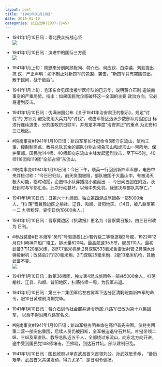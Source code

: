 ```yaml
---
layout: post
title: "1941年01月10日"
date: 2016-01-10
categories: 抗日战争(1937-1945)
---
```


<meta name="referrer" content="no-referrer" />

- 1941年1月10日讯：粤北民众抗战心坚 <br/><img src="https://ww1.sinaimg.cn/large/aca367d8jw1ezutkivstsj20hy0autab.jpg" />

- 1941年1月10日讯：演进中的国际三方面 <br/><img src="https://ww2.sinaimg.cn/large/aca367d8jw1ezurul1mzkj20pq0y0niu.jpg" />

- 1941年1月上旬：周恩来分别向顾祝同、蒋介石、何应钦、白崇禧、刘斐提出抗 议，严正声明：如不制止对新四军的包围、袭击，“新四军只有突围四出， 散于民间，战于敌后”。 

- 1941年1月上旬：毛泽东会见印度援华医疗队的巴苏华，说明蒋介石制 造皖南事变的严重局势。指出：如果国民党企图破坏这一全国的主要 政治方向，它必将遭到反击。 

- 1941年1月10日讯：伪满洲国公布《关于1941年治安肃正的指示》，规定“讨伐”的 方针为:避免使用大兵力的“讨伐”，改由军管区选派少数部队对固定目 标进行连续追击，分割围攻抗日联军，并规定本年度“治安肃正”的重点 为北安和三江地区。 

- #皖南事变#1941年1月10日讯：新四军军长叶挺命令5团守东流山，筑构工事，控制制高点，教导总队其余的部队分别占领象形山和虎形山一带阵地，保护军部。国民党144师、40师即向东流山主峰发起猛烈攻击，至下午5时，40师118团和119团“全部占领”东流山。 

- #皖南事变#1941年1月10日讯：今日下午，项英一行回到新四军军部，电告中央并检讨称：“今日已归队。前天突围被阻，部队被围于大矗山中，有被消灭极大可能，临时动摇，企图带小队穿插绕小道而出……今日闻五团在附近，及赶到时与军部汇合。此次行动甚坏，以候中央处罚。我坚决与部队共存亡。” 

- 1941年1月10日讯：日第六十九师团、独立第四混成旅团各一部5000余人，“扫 荡”晋冀豫边区之榆社、辽县、和顺、昔阳地区。（14日，被八路军第一二 九师粉碎，毙伤日伪军600余人。） 

- 1941年1月10日讯：晋察冀边区《抗敌报》更名为《晋察冀日报》，由三日刊改为 日刊。 

- #参战装备#日本海军“吴竹”号驱逐舰(上):若竹级二等驱逐舰2号舰，1922年12月在川崎神户船厂竣工。排水量820吨，最高航速35.5节，舰员110人。最初武备3门120毫米炮，2挺7.7毫米机枪,2具双联533毫米鱼雷发射管,2具深水炸弹投射机；改装后2门120毫米炮，2门双联25毫米炮，2挺13毫米机枪，其他武备不变。 <br/><img src="https://ww4.sinaimg.cn/large/aca367d8jw1ezu65y7f0bj20k30c40us.jpg" />

- 1941年1月10日讯：敌第36师团、独立第4混成旅团各一部共5000余人，扫荡榆社、辽县、和顺、昔阳地区，扫荡持续一周，为我军击退。 

- 1941年1月10日讯：第三十二集团军给左右翼军下达分区清剿皖南新四军的命 令，限10日黄昏前清剿完毕。 

- 1941年1月10日讯：蒋介石训令社会部并通令所属:八路军已改为第十八集团军， 以后不得沿用八路军名义。 

- #皖南事变#1941年1月10日讯：新四军特务团奉命在高坦首先突围。仅特务团第二营一部突出重围，后续人员仍被阻断，全军被迫退守石井坑。叶挺带领二纵、三纵及军直队、教导总队近五千人，全部绕过东流山，向东北方向开进，途中受到国民党108师堵击。至拂晓，到达石井坑，部队建制已乱。 

- 1941年1月10日讯：国民政府以辛亥武昌首义首领刘公、孙武效忠革命， “备历艰辛，武昌首义共谋发动，得力尤多”，是日明令褒扬。 

